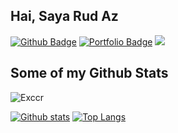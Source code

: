 ## Hai, Saya Rud Az
[![Github Badge](https://img.shields.io/badge/-Exccr-grey?style=flat&logo=github&logoColor=white&link=https://github.com/Exccr/)](https://www.github.com/Exccr/) [![Portfolio Badge](https://img.shields.io/badge/portfolio-web-blue?style=flat&link=siapa.me/)](siapa.me/) <img src=”https://i.ibb.co/59t2Zyz/Sajuna.webp”>
## Some of my Github Stats
<p align=left> <img src=https://komarev.com/ghpvc/?username=Exccr alt=Exccr /> </p>

[![Github stats](https://github-readme-stats.vercel.app/api?username=Exccr&show_icons=true&include_all_commits=true)](https://github.com/Exccr/github-readme-stats)
[![Top Langs](https://github-readme-stats.vercel.app/api/top-langs/?username=Exccr&layout=compact)](https://github.com/Exccr/github-readme-stats)
